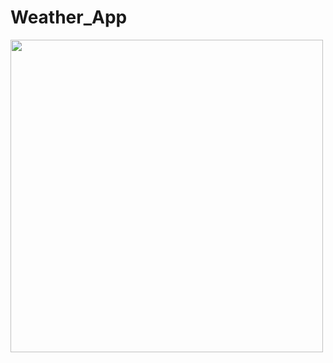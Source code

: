 # Weather_App

<img src="https://github.com/aditya3901/Weather_App/blob/master/ezgif.com-gif-maker.gif" height="500px"/>
